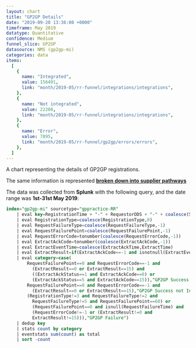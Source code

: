 ```yaml
---
layout: chart
title: "GP2GP Details"
date: "2019-09-20 13:36:00 +0000"
timeframe: May 2019
datatype: Quantitative
confidence: Medium
funnel_slice: GP2GP
datasource: NMS (gp2gp-mi)
categories: data
items:
  [
    {
      name: "Integrated",
      value: 156491,
      link: "month/2019-05/rr-funnel/integrations/integrations",
    },
    {
      name: "Not integrated",
      value: 22208,
      link: "month/2019-05/rr-funnel/integrations/integrations",
    },
    {
      name: "Error",
      value: 7895,
      link: "month/2019-05/rr-funnel/gp2gp/errors/errors",
    },
  ]
---
```


A chart representing the details of GP2GP registrations.

The same information is represented **[broken down into supplier pathways](/prm-funnel/month/2019-05/rr-funnel/gp2gp/pathways/pathways.html)**

The data was collected from **Splunk** with the following query, and the date range was **1st-31st May 2019**:

```sql
index="gp2gp-mi" sourcetype="gppractice-RR"
    | eval key=RegistrationTime + "-" + RequestorODS + "-" + coalesce(SenderODS, "Unknown")
    | eval RegistrationType=coalesce(RegistrationType,0)
    | eval RequestFailureType=coalesce(RequestFailureType,-1)
    | eval RequestFailurePoint=coalesce(RequestFailurePoint,-1)
    | eval RequestErrorCode=tonumber(coalesce(RequestErrorCode,-1))
    | eval ExtractAckCode=tonumber(coalesce(ExtractAckCode,-1))
    | eval ExtractEventTime=coalesce(ExtractAckTime,ExtractTime)
    | eval ExtractResult=if(ExtractAckCode==-1 and isnotnull(ExtractEventTime),0,ExtractAckCode)
    | eval category=case(
        RequestFailurePoint==0 and RequestErrorCode==-1 and
          (ExtractResult==0 or ExtractResult==15) and
          ((ExtractAckStatus==1 and ExtractAckCode==0) or
          (ExtractAckStatus==5 and ExtractAckCode==15)),"GP2GP Success and Integrated",
        RequestFailurePoint==0 and RequestErrorCode==-1 and
          (ExtractResult==0 or ExtractResult==15),"GP2GP Success not Integrated",
        (RegistrationType!=3 and RequestFailureType!=2 and
          RequestFailureType!=5 and RequestFailurePoint==60) or
          (RequestFailurePoint==0 and isnull(RequestFailureTime) and
          (RequestErrorCode!=-1 or (ExtractResult!=0 and
          ExtractResult!=15))),"GP2GP Failure")
    | dedup key
    | stats count by category
    | eventstats sum(count) as total
    | sort -count
```

